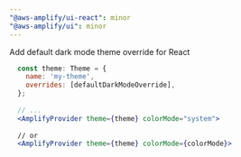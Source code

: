 ```yaml
---
"@aws-amplify/ui-react": minor
"@aws-amplify/ui": minor
---
```


Add default dark mode theme override for React

```jsx
  const theme: Theme = {
    name: 'my-theme',
    overrides: [defaultDarkModeOverride],
  };
  
  // ...
  <AmplifyProvider theme={theme} colorMode="system">
  
  // or
  <AmplifyProvider theme={theme} colorMode={colorMode}>
```
